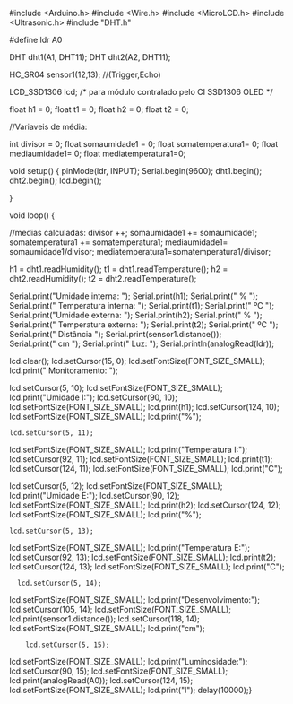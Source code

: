 #include <Arduino.h>
#include <Wire.h>
#include <MicroLCD.h>
#include <Ultrasonic.h> 
#include "DHT.h"

#define ldr A0


DHT dht1(A1, DHT11);
DHT dht2(A2, DHT11);

HC_SR04 sensor1(12,13); //(Trigger,Echo)

LCD_SSD1306 lcd; /* para módulo contralado pelo CI SSD1306 OLED */


float h1 = 0; 
float t1 = 0;
float h2 = 0; 
float t2 = 0;

//Variaveis de média:

int divisor = 0;
float somaumidade1 = 0;
float somatemperatura1= 0;
float mediaumidade1= 0;
float mediatemperatura1=0;

void setup() { 
  pinMode(ldr, INPUT);
  Serial.begin(9600); 
  dht1.begin();
  dht2.begin();
  lcd.begin();

}

void loop() {

//medias calculadas:
divisor ++;
somaumidade1 += somaumidade1;
somatemperatura1 += somatemperatura1;
mediaumidade1= somaumidade1/divisor;
mediatemperatura1=somatemperatura1/divisor;

h1 = dht1.readHumidity();
t1 = dht1.readTemperature();
h2 = dht2.readHumidity();
t2 = dht2.readTemperature();

Serial.print("Umidade interna: ");
Serial.print(h1);
Serial.print(" %     ");
Serial.print("    Temperatura interna: ");
Serial.print(t1);
Serial.print(" ºC           ");
Serial.print("Umidade externa: ");
Serial.print(h2);
Serial.print(" %     ");
Serial.print("    Temperatura externa: ");
Serial.print(t2);
Serial.print(" ºC           ");
Serial.print(" Distância  ");
Serial.print(sensor1.distance());  
Serial.print(" cm       ");
Serial.print(" Luz:  ");
Serial.println(analogRead(ldr));


   lcd.clear();
  lcd.setCursor(15, 0);
  lcd.setFontSize(FONT_SIZE_SMALL);
  lcd.print(" Monitoramento:      ");
  
  lcd.setCursor(5, 10);
  lcd.setFontSize(FONT_SIZE_SMALL);
  lcd.print("Umidade I:");
    lcd.setCursor(90, 10);
  lcd.setFontSize(FONT_SIZE_SMALL);
  lcd.print(h1);
    lcd.setCursor(124, 10);
  lcd.setFontSize(FONT_SIZE_SMALL);
  lcd.print("%");

    lcd.setCursor(5, 11);
  lcd.setFontSize(FONT_SIZE_SMALL);
  lcd.print("Temperatura I:");
    lcd.setCursor(92, 11);
  lcd.setFontSize(FONT_SIZE_SMALL);
  lcd.print(t1);
    lcd.setCursor(124, 11);
  lcd.setFontSize(FONT_SIZE_SMALL);
  lcd.print("C");

  lcd.setCursor(5, 12);
  lcd.setFontSize(FONT_SIZE_SMALL);
  lcd.print("Umidade E:");
    lcd.setCursor(90, 12);
  lcd.setFontSize(FONT_SIZE_SMALL);
  lcd.print(h2);
    lcd.setCursor(124, 12);
  lcd.setFontSize(FONT_SIZE_SMALL);
  lcd.print("%");

    lcd.setCursor(5, 13);
  lcd.setFontSize(FONT_SIZE_SMALL);
  lcd.print("Temperatura E:");
    lcd.setCursor(92, 13);
  lcd.setFontSize(FONT_SIZE_SMALL);
  lcd.print(t2);
    lcd.setCursor(124, 13);
  lcd.setFontSize(FONT_SIZE_SMALL);
  lcd.print("C");
  
      lcd.setCursor(5, 14);
  lcd.setFontSize(FONT_SIZE_SMALL);
  lcd.print("Desenvolvimento:");
    lcd.setCursor(105, 14);
  lcd.setFontSize(FONT_SIZE_SMALL);
  lcd.print(sensor1.distance());
    lcd.setCursor(118, 14);
  lcd.setFontSize(FONT_SIZE_SMALL);
  lcd.print("cm");
  
        lcd.setCursor(5, 15);
  lcd.setFontSize(FONT_SIZE_SMALL);
  lcd.print("Luminosidade:");
    lcd.setCursor(90, 15);
  lcd.setFontSize(FONT_SIZE_SMALL);
  lcd.print(analogRead(A0));
    lcd.setCursor(124, 15);
  lcd.setFontSize(FONT_SIZE_SMALL);
  lcd.print("l");
  delay(10000);}
